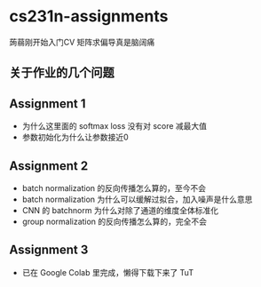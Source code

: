 # cs231n-assignments

蒟蒻刚开始入门CV
矩阵求偏导真是脑阔痛

## 关于作业的几个问题
## Assignment 1
* 为什么这里面的 softmax loss 没有对 score 减最大值
* 参数初始化为什么让参数接近0

## Assignment 2
* batch normalization 的反向传播怎么算的，至今不会
* batch normalization 为什么可以缓解过拟合，加入噪声是什么意思
* CNN 的 batchnorm 为什么对除了通道的维度全体标准化
* group normalization 的反向传播怎么算的，完全不会

## Assignment 3
* 已在 Google Colab 里完成，懒得下载下来了 TuT

